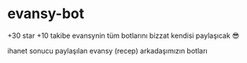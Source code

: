 # evansy-bot

+30 star +10 takibe evansynin tüm botlarını bizzat kendisi paylaşıcak 😎


ihanet sonucu paylaşılan evansy (recep) arkadaşımızın botları 


